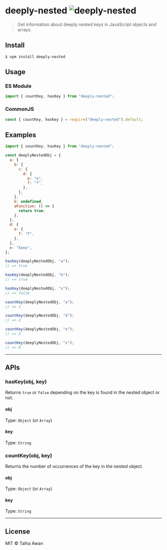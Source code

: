 [//]: # "The code structure for the repo: https://pauloe-me.medium.com/typescript-npm-package-publishing-a-beginners-guide-40b95908e69c"

# deeply-nested ![deeply-nested](https://github.com/TalhaAwan/deeply-nested/actions/workflows/build.yml/badge.svg)

> Get information about deeply nested keys in JavaScript objects and arrays

## Install

```
$ npm install deeply-nested
```

## Usage

### ES Module

```js
import { countKey, hasKey } from "deeply-nested";
```

### CommonJS

```js
const { countKey, hasKey } = require("deeply-nested").default;
```

## Examples

```js
import { countKey, hasKey } from "deeply-nested";

const deeplyNestedObj = {
  a: {
    b: {
      c: {
        d: {
          e: "e",
          f: "f",
        },
      },
    },
    G: undefined,
    aFunction: () => {
      return true;
    },
  },
  d: {
    e: {
      f: "F",
    },
  },
  e: "Eeee",
};

hasKey(deeplyNestedObj, "a");
// => true

hasKey(deeplyNestedObj, "b");
// => true

hasKey(deeplyNestedObj, "x");
// => false

countKey(deeplyNestedObj, "a");
// => 1

countKey(deeplyNestedObj, "d");
// => 2

countKey(deeplyNestedObj, "e");
// => 3

countKey(deeplyNestedObj, "x");
// => 0
```

---

## APIs

### hasKey(obj, key)

Returns `true` or `false` depending on the key is found in the nested object or not.

#### obj

Type: `Object` (or `Array`)

#### key

Type: `String`

### countKey(obj, key)

Returns the number of occurrences of the key in the nested object.

#### obj

Type: `Object` (or `Array`)

#### key

Type: `String`

---

## License

MIT © Talha Awan
